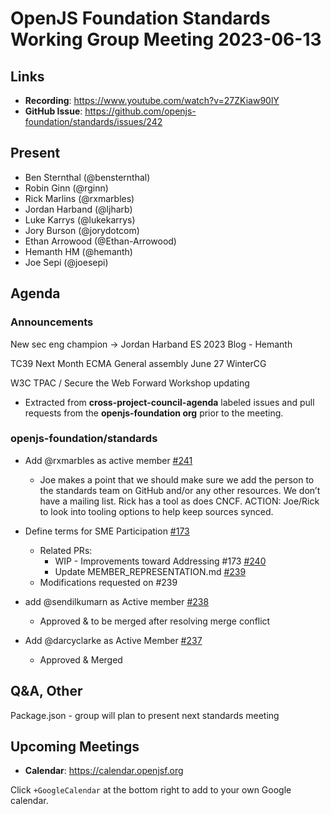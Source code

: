 # OpenJS Foundation Standards Working Group Meeting 2023-06-13

## Links

* **Recording**: https://www.youtube.com/watch?v=27ZKiaw90lY
* **GitHub Issue**: https://github.com/openjs-foundation/standards/issues/242

## Present
* Ben Sternthal (@bensternthal)
* Robin Ginn (@rginn)
* Rick Marlins (@rxmarbles)
* Jordan Harband (@ljharb)
* Luke Karrys (@lukekarrys)
* Jory Burson (@jorydotcom)
* Ethan Arrowood (@Ethan-Arrowood)
* Hemanth HM (@hemanth)
* Joe Sepi (@joesepi)

## Agenda

### Announcements
New sec eng champion -> Jordan Harband
ES 2023 Blog - Hemanth

TC39
Next Month
ECMA
General assembly June 27
WinterCG

W3C
TPAC / Secure the Web Forward Workshop updating

* Extracted from **cross-project-council-agenda** labeled issues and pull requests from the **openjs-foundation org** prior to the meeting.

### openjs-foundation/standards

* Add @rxmarbles as active member [#241](https://github.com/openjs-foundation/standards/pull/241)
  * Joe makes a point that we should make sure we add the person to the standards team on GitHub and/or any other resources. We don’t have a mailing list. Rick has a tool as does CNCF. 
  ACTION: Joe/Rick to look into tooling options to help keep sources synced.

* Define terms for SME Participation [#173](https://github.com/openjs-foundation/standards/issues/173)
  * Related PRs:
    * WIP - Improvements toward Addressing #173 [#240](https://github.com/openjs-foundation/standards/pull/240)
    * Update MEMBER_REPRESENTATION.md [#239](https://github.com/openjs-foundation/standards/pull/239)
  * Modifications requested on #239
* add @sendilkumarn as Active member [#238](https://github.com/openjs-foundation/standards/pull/238)
  * Approved & to  be merged after resolving merge conflict
* Add @darcyclarke as Active Member [#237](https://github.com/openjs-foundation/standards/pull/237)
  * Approved & Merged

## Q&A, Other

Package.json - group will plan to present next standards meeting 

## Upcoming Meetings

* **Calendar**: <https://calendar.openjsf.org>

Click `+GoogleCalendar` at the bottom right to add to your own Google calendar.

